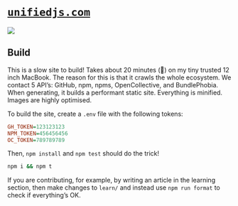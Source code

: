 <!-- lint disable lint-first-heading-level -->

# [`unifiedjs.com`][site]

[![][screenshot]][site]

## Build

This is a slow site to build!
Takes about 20 minutes (🤯) on my tiny trusted 12 inch MacBook.
The reason for this is that it crawls the whole ecosystem.
We contact 5 API’s: GitHub, npm, npms, OpenCollective, and BundlePhobia.
When generating, it builds a performant static site.
Everything is minified.
Images are highly optimised.

To build the site, create a `.env` file with the following tokens:

```ini
GH_TOKEN=123123123
NPM_TOKEN=456456456
OC_TOKEN=789789789
```

Then, `npm install` and `npm test` should do the trick!

```sh
npm i && npm t
```

If you are contributing, for example, by writing an article in the learning
section, then make changes to `learn/` and instead use `npm run format` to
check if everything’s OK.

[site]: https://unifiedjs.com

[screenshot]: screenshot.png
